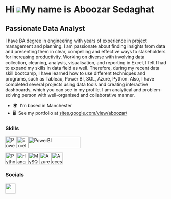 Hi ![](https://user-images.githubusercontent.com/18350557/176309783-0785949b-9127-417c-8b55-ab5a4333674e.gif)My name is Aboozar Sedaghat
========================================================================================================================================

Passionate Data Analyst
-----------------------

I have BA degree in engineering with years of experience in project management and planning. I am passionate about finding insights from data and presenting them in clear, compelling and effective ways to stakeholders for increasing productivity. Working on diverse with involving data collection, cleaning, analysis, visualisation, and reporting in Excel, I felt I had to expand my skills in data field as well. Therefore, during my recent data skill bootcamp, I have learned how to use different techniques and programs, such as Tableau, Power BI, SQL, Azure, Python. Also, I have completed several projects using data tools and creating interactive dashboards, which you can see in my profile. I am analytical and problem-solving person with well-organised and collaborative manner.

* 🌍  I'm based in Manchester
* 🖥️  See my portfolio at [sites.google.com/view/aboozar/](http://sites.google.com/view/aboozar/)

### Skills

<p align="left">
<a href="https://www.microsoft.com/en-us/power-platform/products/power-bi" target="_blank" rel="noreferrer"><img src="https://cdn.worldvectorlogo.com/logos/power-bi.svg" width="36" height="36" alt="PowerBi" /></a><a href="https://www.microsoft.com/en-gb/microsoft-365/excel" target="_blank" rel="noreferrer"><img src="https://cdn.worldvectorlogo.com/logos/excel-4.svg" width="36" height="36" alt="Excel" /></a><a href="https://www.tableau.com/" target="_blank" rel="noreferrer"><img src="https://raw.githubusercontent.com/gilbarbara/logos/main/logos/tableau.svg" width="163" height="35" alt="PowerBI" /></a>
  
  <a href="https://www.python.org/" target="_blank" rel="noreferrer"><img src="https://raw.githubusercontent.com/danielcranney/readme-generator/main/public/icons/skills/python-colored.svg" width="36" height="36" alt="Python" /></a><a href="https://www.r-project.org/" target="_blank" rel="noreferrer"><img src="https://raw.githubusercontent.com/danielcranney/readme-generator/main/public/icons/skills/rlang-colored.svg" width="36" height="36" alt="rlang" /></a><a href="https://www.mysql.com/" target="_blank" rel="noreferrer"><img src="https://raw.githubusercontent.com/danielcranney/readme-generator/main/public/icons/skills/mysql-colored.svg" width="36" height="36" alt="MySQL" /></a><a href="https://azure.microsoft.com/en-gb" target="_blank" rel="noreferrer"><img src="https://cdn.worldvectorlogo.com/logos/azure-2.svg" width="36" height="36" alt="Azure" /></a><a href="https://www.microsoft.com/en-gb/microsoft-365/access" target="_blank" rel="noreferrer"><img src="https://cdn.worldvectorlogo.com/logos/microsoft-access-1.svg" width="36" height="36" alt="Access" /></a>
  
  
</p>


### Socials

<p align="left"> <a href="https://www.linkedin.com/in/aboozarsedaghat" target="_blank" rel="noreferrer"> <picture> <source media="(prefers-color-scheme: dark)" srcset="https://raw.githubusercontent.com/danielcranney/readme-generator/main/public/icons/socials/linkedin-dark.svg" /> <source media="(prefers-color-scheme: light)" srcset="https://raw.githubusercontent.com/danielcranney/readme-generator/main/public/icons/socials/linkedin.svg" /> <img src="https://raw.githubusercontent.com/danielcranney/readme-generator/main/public/icons/socials/linkedin.svg" width="32" height="32" /> </picture> </a></p>
